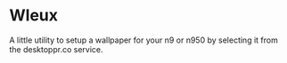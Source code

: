 Wleux
=====

A little utility to setup a wallpaper for your n9 or n950 by selecting it from the desktoppr.co service.